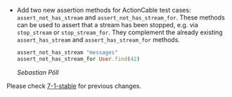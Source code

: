 *   Add two new assertion methods for ActionCable test cases: `assert_not_has_stream`
    and `assert_not_has_stream_for`. These methods can be used to assert that a
    stream has been stopped, e.g. via `stop_stream` or `stop_stream_for`. They complement
    the already existing `assert_has_stream` and `assert_has_stream_for` methods.

    ```ruby
    assert_not_has_stream "messages"
    assert_not_has_stream_for User.find(42)
    ```

    *Sebastian Pöll*

Please check [7-1-stable](https://github.com/rails/rails/blob/7-1-stable/actioncable/CHANGELOG.md) for previous changes.
